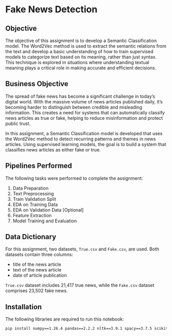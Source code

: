 # Fake News Detection

## Objective

The objective of this assignment is to develop a Semantic Classification model. The Word2Vec method is used to extract the semantic relations from the text and develop a basic understanding of how to train supervised models to categorize text based on its meaning, rather than just syntax. This technique is explored in situations where understanding textual meaning plays a critical role in making accurate and efficient decisions.

## Business Objective

The spread of fake news has become a significant challenge in today’s digital world. With the massive volume of news articles published daily, it’s becoming harder to distinguish between credible and misleading information. This creates a need for systems that can automatically classify news articles as true or fake, helping to reduce misinformation and protect public trust.

In this assignment, a Semantic Classification model is developed that uses the Word2Vec method to detect recurring patterns and themes in news articles. Using supervised learning models, the goal is to build a system that classifies news articles as either fake or true.

## Pipelines Performed

The following tasks were performed to complete the assignment:

1.  Data Preparation
2.  Text Preprocessing
3.  Train Validation Split
4.  EDA on Training Data
5.  EDA on Validation Data \[Optional]
6.  Feature Extraction
7.  Model Training and Evaluation

## Data Dictionary

For this assignment, two datasets, `True.csv` and `Fake.csv`, are used. Both datasets contain three columns:

* title of the news article
* text of the news article
* date of article publication

`True.csv` dataset includes 21,417 true news, while the `Fake.csv` dataset comprises 23,502 fake news.

## Installation

The following libraries are required to run this notebook:

```bash
pip install numpy==1.26.4 pandas==2.2.2 nltk==3.9.1 spacy==3.7.5 scikit-learn==1.4.1 matplotlib==3.8.3 seaborn==0.13.2 WordCloud
